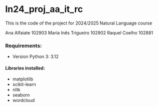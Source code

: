 # ln24_proj_aa_it_rc

This is the code of the project for 2024/2025 Natural Language course 

Ana Alfaiate 102903
Maria Inês Trigueiro 102902
Raquel Coelho 102881

### Requirements:

* Version Python 3: 3.12

#### Libraries installed:
* matplotlib
* scikit-learn
* nltk
* seaborn
* wordcloud
